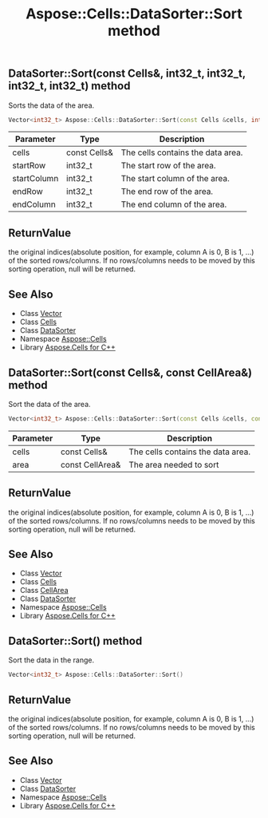 ﻿---
title: Aspose::Cells::DataSorter::Sort method
linktitle: Sort
second_title: Aspose.Cells for C++ API Reference
description: 'Aspose::Cells::DataSorter::Sort method. Sorts the data of the area in C++.'
type: docs
weight: 2900
url: /cpp/aspose.cells/datasorter/sort/
---
## DataSorter::Sort(const Cells\&, int32_t, int32_t, int32_t, int32_t) method


Sorts the data of the area.

```cpp
Vector<int32_t> Aspose::Cells::DataSorter::Sort(const Cells &cells, int32_t startRow, int32_t startColumn, int32_t endRow, int32_t endColumn)
```


| Parameter | Type | Description |
| --- | --- | --- |
| cells | const Cells\& | The cells contains the data area. |
| startRow | int32_t | The start row of the area. |
| startColumn | int32_t | The start column of the area. |
| endRow | int32_t | The end row of the area. |
| endColumn | int32_t | The end column of the area. |

## ReturnValue

the original indices(absolute position, for example, column A is 0, B is 1, ...) of the sorted rows/columns. If no rows/columns needs to be moved by this sorting operation, null will be returned.

## See Also

* Class [Vector](../../vector/)
* Class [Cells](../../cells/)
* Class [DataSorter](../)
* Namespace [Aspose::Cells](../../)
* Library [Aspose.Cells for C++](../../../)
## DataSorter::Sort(const Cells\&, const CellArea\&) method


Sort the data of the area.

```cpp
Vector<int32_t> Aspose::Cells::DataSorter::Sort(const Cells &cells, const CellArea &area)
```


| Parameter | Type | Description |
| --- | --- | --- |
| cells | const Cells\& | The cells contains the data area. |
| area | const CellArea\& | The area needed to sort |

## ReturnValue

the original indices(absolute position, for example, column A is 0, B is 1, ...) of the sorted rows/columns. If no rows/columns needs to be moved by this sorting operation, null will be returned.

## See Also

* Class [Vector](../../vector/)
* Class [Cells](../../cells/)
* Class [CellArea](../../cellarea/)
* Class [DataSorter](../)
* Namespace [Aspose::Cells](../../)
* Library [Aspose.Cells for C++](../../../)
## DataSorter::Sort() method


Sort the data in the range.

```cpp
Vector<int32_t> Aspose::Cells::DataSorter::Sort()
```


## ReturnValue

the original indices(absolute position, for example, column A is 0, B is 1, ...) of the sorted rows/columns. If no rows/columns needs to be moved by this sorting operation, null will be returned.

## See Also

* Class [Vector](../../vector/)
* Class [DataSorter](../)
* Namespace [Aspose::Cells](../../)
* Library [Aspose.Cells for C++](../../../)
